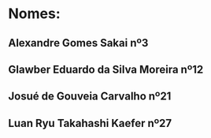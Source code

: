 # Nomes:
## Alexandre Gomes Sakai nº3
## Glawber Eduardo da Silva Moreira nº12
## Josué de Gouveia Carvalho nº21
## Luan Ryu Takahashi Kaefer nº27
